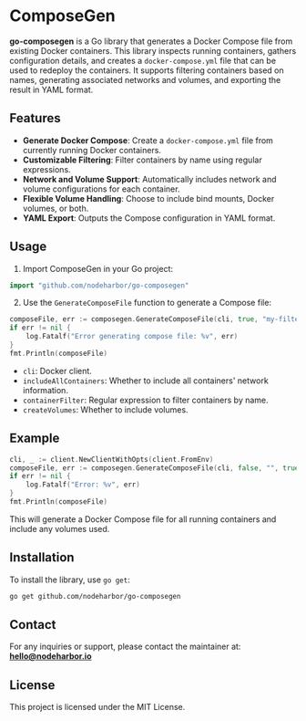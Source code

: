 # ComposeGen

**go-composegen** is a Go library that generates a Docker Compose file from existing Docker containers. This library inspects running containers, gathers configuration details, and creates a `docker-compose.yml` file that can be used to redeploy the containers. It supports filtering containers based on names, generating associated networks and volumes, and exporting the result in YAML format.

## Features

- **Generate Docker Compose**: Create a `docker-compose.yml` file from currently running Docker containers.
- **Customizable Filtering**: Filter containers by name using regular expressions.
- **Network and Volume Support**: Automatically includes network and volume configurations for each container.
- **Flexible Volume Handling**: Choose to include bind mounts, Docker volumes, or both.
- **YAML Export**: Outputs the Compose configuration in YAML format.

## Usage

1. Import ComposeGen in your Go project:

```go
import "github.com/nodeharbor/go-composegen"
```

2. Use the `GenerateComposeFile` function to generate a Compose file:

```go
composeFile, err := composegen.GenerateComposeFile(cli, true, "my-filter", true)
if err != nil {
    log.Fatalf("Error generating compose file: %v", err)
}
fmt.Println(composeFile)
```

- `cli`: Docker client.
- `includeAllContainers`: Whether to include all containers' network information.
- `containerFilter`: Regular expression to filter containers by name.
- `createVolumes`: Whether to include volumes.

## Example

```go
cli, _ := client.NewClientWithOpts(client.FromEnv)
composeFile, err := composegen.GenerateComposeFile(cli, false, "", true)
if err != nil {
    log.Fatalf("Error: %v", err)
}
fmt.Println(composeFile)
```

This will generate a Docker Compose file for all running containers and include any volumes used.

## Installation

To install the library, use `go get`:

```bash
go get github.com/nodeharbor/go-composegen
```

## Contact

For any inquiries or support, please contact the maintainer at:  
**hello@nodeharbor.io**

## License

This project is licensed under the MIT License.
